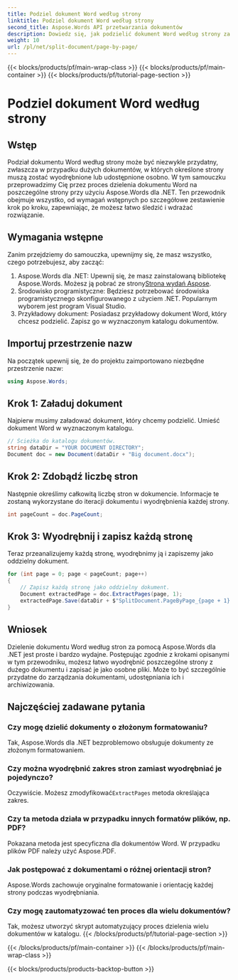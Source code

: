 ```yaml
---
title: Podziel dokument Word według strony
linktitle: Podziel dokument Word według strony
second_title: Aspose.Words API przetwarzania dokumentów
description: Dowiedz się, jak podzielić dokument Word według strony za pomocą Aspose.Words dla .NET dzięki temu szczegółowemu przewodnikowi krok po kroku. Idealne do wydajnego zarządzania dużymi dokumentami.
weight: 10
url: /pl/net/split-document/page-by-page/
---
```


{{< blocks/products/pf/main-wrap-class >}}
{{< blocks/products/pf/main-container >}}
{{< blocks/products/pf/tutorial-page-section >}}

# Podziel dokument Word według strony

## Wstęp

Podział dokumentu Word według strony może być niezwykle przydatny, zwłaszcza w przypadku dużych dokumentów, w których określone strony muszą zostać wyodrębnione lub udostępnione osobno. W tym samouczku przeprowadzimy Cię przez proces dzielenia dokumentu Word na poszczególne strony przy użyciu Aspose.Words dla .NET. Ten przewodnik obejmuje wszystko, od wymagań wstępnych po szczegółowe zestawienie krok po kroku, zapewniając, że możesz łatwo śledzić i wdrażać rozwiązanie.

## Wymagania wstępne

Zanim przejdziemy do samouczka, upewnijmy się, że masz wszystko, czego potrzebujesz, aby zacząć:

1. Aspose.Words dla .NET: Upewnij się, że masz zainstalowaną bibliotekę Aspose.Words. Możesz ją pobrać ze strony[Strona wydań Aspose](https://releases.aspose.com/words/net/).
2. Środowisko programistyczne: Będziesz potrzebować środowiska programistycznego skonfigurowanego z użyciem .NET. Popularnym wyborem jest program Visual Studio.
3. Przykładowy dokument: Posiadasz przykładowy dokument Word, który chcesz podzielić. Zapisz go w wyznaczonym katalogu dokumentów.

## Importuj przestrzenie nazw

Na początek upewnij się, że do projektu zaimportowano niezbędne przestrzenie nazw:

```csharp
using Aspose.Words;
```

## Krok 1: Załaduj dokument

Najpierw musimy załadować dokument, który chcemy podzielić. Umieść dokument Word w wyznaczonym katalogu.

```csharp
// Ścieżka do katalogu dokumentów.
string dataDir = "YOUR DOCUMENT DIRECTORY";
Document doc = new Document(dataDir + "Big document.docx");
```

## Krok 2: Zdobądź liczbę stron

Następnie określimy całkowitą liczbę stron w dokumencie. Informacje te zostaną wykorzystane do iteracji dokumentu i wyodrębnienia każdej strony.

```csharp
int pageCount = doc.PageCount;
```

## Krok 3: Wyodrębnij i zapisz każdą stronę

Teraz przeanalizujemy każdą stronę, wyodrębnimy ją i zapiszemy jako oddzielny dokument.

```csharp
for (int page = 0; page < pageCount; page++)
{
    // Zapisz każdą stronę jako oddzielny dokument.
    Document extractedPage = doc.ExtractPages(page, 1);
    extractedPage.Save(dataDir + $"SplitDocument.PageByPage_{page + 1}.docx");
}
```

## Wniosek

Dzielenie dokumentu Word według stron za pomocą Aspose.Words dla .NET jest proste i bardzo wydajne. Postępując zgodnie z krokami opisanymi w tym przewodniku, możesz łatwo wyodrębnić poszczególne strony z dużego dokumentu i zapisać je jako osobne pliki. Może to być szczególnie przydatne do zarządzania dokumentami, udostępniania ich i archiwizowania.

## Najczęściej zadawane pytania

### Czy mogę dzielić dokumenty o złożonym formatowaniu?
Tak, Aspose.Words dla .NET bezproblemowo obsługuje dokumenty ze złożonym formatowaniem.

### Czy można wyodrębnić zakres stron zamiast wyodrębniać je pojedynczo?
 Oczywiście. Możesz zmodyfikować`ExtractPages` metoda określająca zakres.

### Czy ta metoda działa w przypadku innych formatów plików, np. PDF?
Pokazana metoda jest specyficzna dla dokumentów Word. W przypadku plików PDF należy użyć Aspose.PDF.

### Jak postępować z dokumentami o różnej orientacji stron?
Aspose.Words zachowuje oryginalne formatowanie i orientację każdej strony podczas wyodrębniania.

### Czy mogę zautomatyzować ten proces dla wielu dokumentów?
Tak, możesz utworzyć skrypt automatyzujący proces dzielenia wielu dokumentów w katalogu.
{{< /blocks/products/pf/tutorial-page-section >}}

{{< /blocks/products/pf/main-container >}}
{{< /blocks/products/pf/main-wrap-class >}}

{{< blocks/products/products-backtop-button >}}
